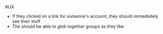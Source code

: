 #UX

* If they clicked on a link for someone's account, they should immediately see their stuff
* The should be able to glob together groups as they like
